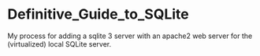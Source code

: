 # Definitive_Guide_to_SQLite
My process for adding a sqlite 3 server with an apache2 web server for the (virtualized) local SQLite server.
